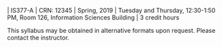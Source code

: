 | IS377-A
| CRN: 12345
| Spring, 2019
| Tuesday and Thursday, 12:30-1:50 PM, Room 126, Information Sciences Building
| 3 credit hours

This syllabus may be obtained in alternative formats upon request.
Please contact the instructor.
